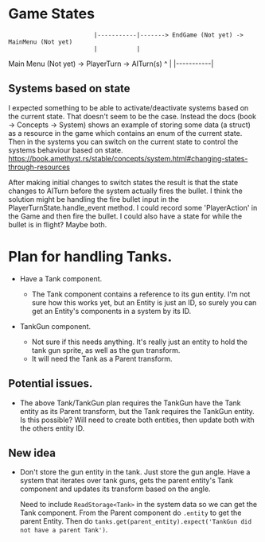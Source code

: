 # Game States

                            |-----------|-------> EndGame (Not yet) -> MainMenu (Not yet)
                            |           |
Main Menu (Not yet) -> PlayerTurn -> AITurn(s)
                            ^           |
                            |-----------|

## Systems based on state
I expected something to be able to activate/deactivate systems based on the current state. That doesn't seem to be the case.
Instead the docs (book -> Concepts -> System) shows an example of storing some data (a struct) as a resource in the game which contains an enum of the current state. Then in the systems you can switch on the current state to control the systems behaviour based on state.
https://book.amethyst.rs/stable/concepts/system.html#changing-states-through-resources

After making initial changes to switch states the result is that the state changes to AITurn before the system actually fires the bullet.
I think the solution might be handling the fire bullet input in the PlayerTurnState.handle_event method. I could record some 'PlayerAction' in the Game and then fire the bullet.
I could also have a state for while the bullet is in flight?
Maybe both.

# Plan for handling Tanks.

- Have a Tank component.
    - The Tank component contains a reference to its gun entity.
        I'm not sure how this works yet, but an Entity is just an ID, so surely you can
        get an Entity's components in a system by its ID.

- TankGun component.
    - Not sure if this needs anything. It's really just an entity to hold the tank gun sprite,
        as well as the gun transform.
    - It will need the Tank as a Parent transform.

## Potential issues.
- The above Tank/TankGun plan requires the TankGun have the Tank entity as its Parent transform,
    but the Tank requires the TankGun entity. Is this possible? Will need to create both entities,
    then update both with the others entity ID.

## New idea
- Don't store the gun entity in the tank.
    Just store the gun angle.
    Have a system that iterates over tank guns, gets the parent entity's Tank component
    and updates its transform based on the angle.
    
    Need to include `ReadStorage<Tank>` in the system data so we can get the Tank component.
    From the Parent component do `.entity` to get the parent Entity.
    Then do `tanks.get(parent_entity).expect('TankGun did not have a parent Tank')`.
